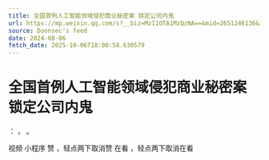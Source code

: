 ```yaml
---
title: 全国首例人工智能领域侵犯商业秘密案 锁定公司内鬼
url: https://mp.weixin.qq.com/s?__biz=MzI1OTA1MzQzNA==&mid=2651246136&idx=1&sn=7f3f74b6bf851d23d723b998670ef748
source: Doonsec's feed
date: 2024-08-06
fetch_date: 2025-10-06T18:00:58.630579
---
```


# 全国首例人工智能领域侵犯商业秘密案 锁定公司内鬼

：
，
。

视频
小程序
赞
，轻点两下取消赞
在看
，轻点两下取消在看